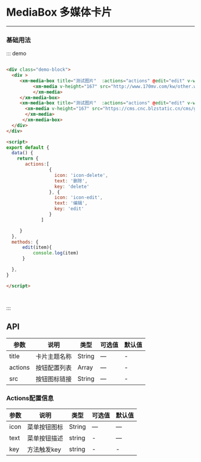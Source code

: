 
# MediaBox 多媒体卡片
----
### 基础用法
<div class="demo-block">
  <div >
     <xm-media-box title="测试图片"  :actions="actions" @edit="edit" v-width="236" class="mb20">
          <xm-media v-height="167" src="http://www.170mv.com/kw/other.web.rj01.sycdn.kuwo.cn/resource/n3/2/63/3890495760.mp3">
          </xm-media>
     </xm-media-box>
     <xm-media-box title="测试图片"  :actions="actions" @edit="edit" v-width="236" class="mb20">
       <xm-media v-height="167" src="https://cms.cnc.blzstatic.cn/cms/gallery/4G8KGRWWG7FS1557732437703.mp4" poster="https://fuss10.elemecdn.com/e/5d/4a731a90594a4af544c0c25941171jpeg.jpeg">
       </xm-media>
      </xm-media-box>
       <xm-media-box title="测试图片"  :actions="actions" @edit="edit" v-width="236">
             <xm-media v-height="260" src="https://cube.elemecdn.com/6/94/4d3ea53c084bad6931a56d5158a48jpeg.jpeg">
             </xm-media>
      </xm-media-box>
  </div>
</div>

<script>
export default {
  data() {
    return {
       actions:[
                {
                  icon: 'icon-delete',
                  text: '删除',
                  key: 'delete'
                }, {
                  icon: 'icon-edit',
                  text: '编辑',
                  key: 'edit'
                }
             ]

     }
  },
  methods: {
      edit(item){
          console.log(item)
      }

  },
}

</script>




::: demo
```html

<div class="demo-block">
  <div >
     <xm-media-box title="测试图片"  :actions="actions" @edit="edit" v-width="236" class="mb20">
          <xm-media v-height="167" src="http://www.170mv.com/kw/other.web.rj01.sycdn.kuwo.cn/resource/n3/2/63/3890495760.mp3">
          </xm-media>
     </xm-media-box>
     <xm-media-box title="测试图片"  :actions="actions" @edit="edit" v-width="236">
       <xm-media v-height="167" src="https://cms.cnc.blzstatic.cn/cms/gallery/4G8KGRWWG7FS1557732437703.mp4" poster="https://fuss10.elemecdn.com/e/5d/4a731a90594a4af544c0c25941171jpeg.jpeg">
       </xm-media>
      </xm-media-box>
  </div>
</div>

<script>
export default {
  data() {
    return {
       actions:[
                {
                  icon: 'icon-delete',
                  text: '删除',
                  key: 'delete'
                }, {
                  icon: 'icon-edit',
                  text: '编辑',
                  key: 'edit'
                }
             ]

     }
  },
  methods: {
      edit(item){
          console.log(item)
      }

  },
}

</script>




```
:::


## API

| 参数      | 说明          | 类型      | 可选值                           | 默认值  |
|---------- |-------------- |---------- |--------------------------------  |-------- |
| title | 卡片主题名称| String | — | - |
| actions  | 按钮配置列表  | Array   | — | - |
| src | 按钮图标链接| String   | — | - |

### Actions配置信息
| 参数      | 说明    | 类型      | 可选值       | 默认值   |
|---------- |-------- |---------- |-------------  |-------- |
| icon    | 菜单按钮图标   | String    | — | —    |
| text     | 菜单按钮描述   | string  |  -          |    —     |
| key     | 方法触发key  | string    |   - |    -  |
